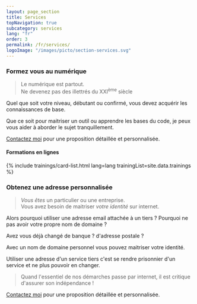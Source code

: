 ```yaml
---
layout: page_section
title: Services
topNavigation: true
subcategory: services
lang: "fr"
order: 3
permalink: /fr/services/
logoImage: "/images/picto/section-services.svg"
---
```



### Formez vous au numérique

> Le numérique est partout.
> <br>
> Ne devenez pas des illettrés du XXI<sup>ème</sup> siècle

Quel que soit votre niveau, débutant ou confirmé, vous devez acquérir les
connaissances de base.

Que ce soit pour maitriser un outil ou apprendre les bases du code,
je peux vous aider à aborder le sujet tranquillement.

[Contactez moi](/fr/contact.html) pour une proposition détaillée et personnalisée.

#### Formations en lignes

{% include trainings/card-list.html lang=lang trainingList=site.data.trainings %}


### Obtenez une adresse personnalisée

> _Vous êtes_ un particulier ou une entreprise.
> <br>
> Vous avez besoin de maitriser _votre identité_ sur internet.


Alors pourquoi utiliser une adresse email attachée à un tiers&nbsp;?
Pourquoi ne pas avoir votre propre nom de domaine&nbsp;?

Avez vous déjà changé de banque&nbsp;? d'adresse postale&nbsp;?

Avec un nom de domaine personnel vous pouvez maitriser votre identité.

Utiliser une adresse d'un service tiers c'est se rendre prisonnier d'un 
service et ne plus pouvoir en changer.

> Quand l'essentiel de nos démarches passe par internet,
> il est critique d'assurer son indépendance&nbsp;!

[Contactez moi](/fr/contact.html) pour une proposition détaillée et personnalisée.

